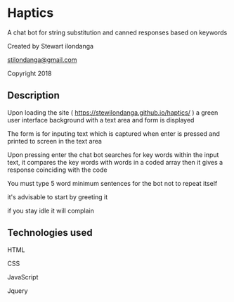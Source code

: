 # Haptics
A chat bot for string substitution and canned responses based on keywords

Created by Stewart ilondanga

stilondanga@gmail.com

Copyright 2018

## Description
Upon loading the site ( https://stewilondanga.github.io/haptics/ ) a green user interface background with a text area and form
is displayed

The form is for inputing text which is captured when enter is pressed and printed to screen in the text area

Upon pressing enter the chat bot searches for key words within the input text, it compares the key words with words in a coded 
array then it gives a response coinciding with the code

You must type 5 word minimum sentences for the bot not to repeat itself

it's advisable to start by greeting it

if you stay idle it will complain

## Technologies used
HTML

CSS

JavaScript

Jquery

